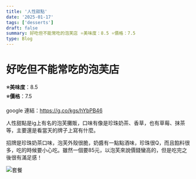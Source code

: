 ```yaml
---
title: '人性甜點'
date: '2025-01-17'
tags: ['desserts']
draft: false
summary: 好吃但不能常吃的泡芙店 ⭐️美味度：8.5 ⭐️價格：7.5
type: Blog
---
```


# 好吃但不能常吃的泡芙店

**⭐️美味度**：8.5  
**⭐️價格**：7.5

google 連結：https://g.co/kgs/hYbPB46

人性甜點是ig上有名的泡芙攤販，口味有像是珍珠奶茶、香草，也有草莓、抹茶等，主要還是看當天的牌子上寫有什麼。

招牌是珍珠奶茶口味，泡芙外殼很脆，奶醬有一點點酒味，珍珠很Q，而且餡料很多，吃的時候要小心吃。雖然一個要85元，以泡芙來說價錢蠻高的，但是吃完之後很有滿足感！

![套餐](/static/images/dessert5.png)
